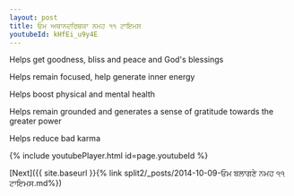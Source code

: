 ```yaml
---
layout: post
title: ਓਮ ਅਥਾਨਦਰਿਥਯਾ ਨਮਹ ੧੧ ਟਾਇਮਸ
youtubeId: kHfEi_u9y4E
---
```

 
 
Helps get goodness, bliss and peace and God's blessings
 
Helps remain focused, help generate inner energy 
 
Helps boost physical and mental health 
 
Helps remain grounded and generates a sense of gratitude towards the greater power 
 
Helps reduce bad karma
 
 
 
 


{% include youtubePlayer.html id=page.youtubeId %}
 
[Next]({{ site.baseurl }}{% link  split2/_posts/2014-10-09-ਓਮ ਬਲਾਗਣੇ ਨਮਹ ੧੧ ਟਾਇਮਸ.md%})
 
